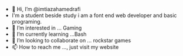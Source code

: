 - 👋 Hi, I’m @imtiazahamedrafi
- I'm a student beside study i am a font end web developer and basic programing.
- 👀 I’m interested in ... Gaming
- 🌱 I’m currently learning ...Bash
- 💞️ I’m looking to collaborate on ... rockstar games 
- 📫 How to reach me ..., just visit my website 
<!---
imtiazahamedrafi/imtiazahamedrafi is a ✨ special ✨ repository because its `README.md` (this file) appears on your GitHub profile.
You can click the Preview link to take a look at your changes.
--->
